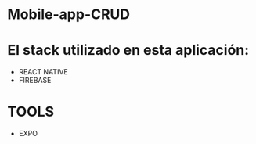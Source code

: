 # Mobile-app-CRUD

# El stack utilizado en esta aplicación:

- REACT NATIVE
- FIREBASE

# TOOLS

- EXPO
